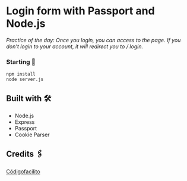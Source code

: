 # Login form with Passport and Node.js

_Practice of the day: Once you login, you can access to the page. If you don't login to your account, it will redirect you to / login._


### Starting 🚀

```
npm install
node server.js
```

## Built with 🛠️

- Node.js
- Express
- Passport
- Cookie Parser

## Credits 🖇️

[Códigofacilito](https://www.youtube.com/user/codigofacilito) 
